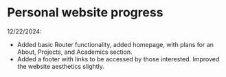 
# Personal website progress
12/22/2024: 
- Added basic Router functionality, added homepage, with plans for an About, Projects, and Academics section.
- Added a footer with links to be accessed by those interested. Improved the website aesthetics slightly. 